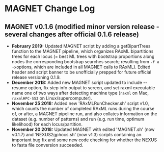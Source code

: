 # MAGNET Change Log

## MAGNET v0.1.6 (modified minor version release - several changes after official 0.1.6 release)
- **February 2019:** Updated MAGNET script by adding a getBipartTrees function to the MAGNET pipeline, which organizes RAxML bipartitions trees for each locus (= best ML trees with bootstrap proportions along nodes the corresponding bootstrap searches search; resulting from ```-f a -x```options, which are included in all MAGNET calls to RAxML). Edited header and script banner to be unofficially prepped for future official release versioning 0.1.9.
- **December 2018:** Added new MAGNET script updated to include --resume option, fix step info output to screen, and set raxml executable name one of two ways after detecting machine type (```raxml``` on Mac, ```raxmlHPC-SS3``` on Linux/supercomputer).
- **November 25 2018:** Added new 'RAxMLRunChecker.sh' script v1.0, which counts the number of completed RAxML runs during the course of, or after, a MAGNET pipeline run, and also collates information on the dataset (e.g. number of patterns) and run (e.g. run time, optimum likelihood) for each locus/partition.
- **November 20 2018:** Updated MAGNET with edited 'MAGNET.sh' (now v0.1.7) and 'NEXUS2gphocs.sh' (now v1.3) scripts containing an important bug fix and some new code checking for whether the NEXUS to fasta file conversion succeeded.
